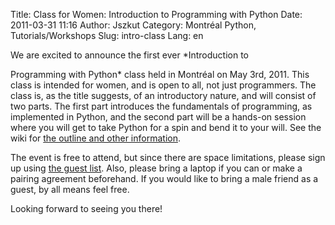 Title: Class for Women: Introduction to Programming with Python
Date: 2011-03-31 11:16
Author: Jszkut
Category: Montréal Python, Tutorials/Workshops
Slug: intro-class
Lang: en

<!--:en-->We are excited to announce the first ever *Introduction to
Programming with Python* class held in Montréal on May 3rd, 2011. This
class is intended for women, and is open to all, not just programmers.
The class is, as the title suggests, of an introductory nature, and will
consist of two parts. The first part introduces the fundamentals of
programming, as implemented in Python, and the second part will be a
hands-on session where you will get to take Python for a spin and bend
it to your will. See the wiki for [the outline and other information][].

The event is free to attend, but since there are space limitations,
please sign up using [the guest list][]. Also, please bring a laptop if
you can or make a pairing agreement beforehand. If you would like to
bring a male friend as a guest, by all means feel free.

Looking forward to seeing you there!<!--:-->

  [the outline and other information]: http://wiki.montrealpython.org/index.php/PythonIntroduction-2011-05-03
  [the guest list]: http://guestlistapp.com/events/51924
